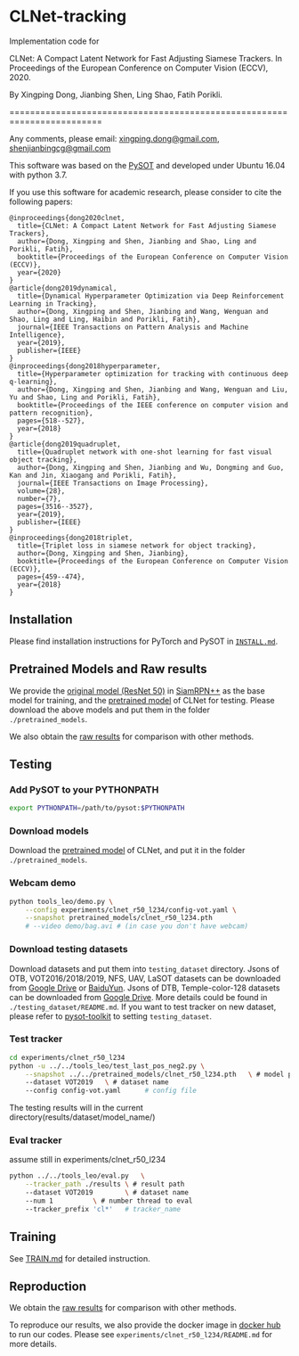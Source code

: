 # CLNet-tracking
Implementation code for

CLNet: A Compact Latent Network for Fast Adjusting Siamese Trackers. In Proceedings of the European Conference on Computer Vision (ECCV), 2020.

By Xingping Dong, Jianbing Shen, Ling Shao, Fatih Porikli.

========================================================================

Any comments, please email: xingping.dong@gmail.com, shenjianbingcg@gmail.com

This software was based on the [PySOT](https://github.com/STVIR/pysot) and developed under Ubuntu 16.04 with python 3.7.

If you use this software for academic research, please consider to cite the following papers:


```
@inproceedings{dong2020clnet,
  title={CLNet: A Compact Latent Network for Fast Adjusting Siamese Trackers},
  author={Dong, Xingping and Shen, Jianbing and Shao, Ling and Porikli, Fatih},
  booktitle={Proceedings of the European Conference on Computer Vision (ECCV)},
  year={2020}
}
@article{dong2019dynamical,
  title={Dynamical Hyperparameter Optimization via Deep Reinforcement Learning in Tracking},
  author={Dong, Xingping and Shen, Jianbing and Wang, Wenguan and Shao, Ling and Ling, Haibin and Porikli, Fatih},
  journal={IEEE Transactions on Pattern Analysis and Machine Intelligence},
  year={2019},
  publisher={IEEE}
}
@inproceedings{dong2018hyperparameter,
  title={Hyperparameter optimization for tracking with continuous deep q-learning},
  author={Dong, Xingping and Shen, Jianbing and Wang, Wenguan and Liu, Yu and Shao, Ling and Porikli, Fatih},
  booktitle={Proceedings of the IEEE conference on computer vision and pattern recognition},
  pages={518--527},
  year={2018}
}
@article{dong2019quadruplet,
  title={Quadruplet network with one-shot learning for fast visual object tracking},
  author={Dong, Xingping and Shen, Jianbing and Wu, Dongming and Guo, Kan and Jin, Xiaogang and Porikli, Fatih},
  journal={IEEE Transactions on Image Processing},
  volume={28},
  number={7},
  pages={3516--3527},
  year={2019},
  publisher={IEEE}
}
@inproceedings{dong2018triplet,
  title={Triplet loss in siamese network for object tracking},
  author={Dong, Xingping and Shen, Jianbing},
  booktitle={Proceedings of the European Conference on Computer Vision (ECCV)},
  pages={459--474},
  year={2018}
}
```
## Installation

Please find installation instructions for PyTorch and PySOT in [`INSTALL.md`](INSTALL.md).

## Pretrained Models and Raw results
We provide the [original model (ResNet 50)](https://drive.google.com/file/d/1lW_Wj__kOsLGw2H4pwn_eCZK5NywALnm/view?usp=sharing) in [SiamRPN++](https://arxiv.org/abs/1812.11703) as the base model for training, 
and the [pretrained model](https://drive.google.com/file/d/1u6O2wqnlWZiuBuwxvzNLqC-knnCJhTRO/view?usp=sharing) of CLNet for testing. 
Please download the above models and put them in the folder `./pretrained_models`.

We also obtain the [raw results](https://drive.google.com/drive/folders/1-MDTMkH6TLjGhLwuH9nqMLX9D5FdWEy4?usp=sharing) for comparison with other methods.

## Testing

### Add PySOT to your PYTHONPATH
```bash
export PYTHONPATH=/path/to/pysot:$PYTHONPATH
```
### Download models
Download the [pretrained model](https://drive.google.com/file/d/1u6O2wqnlWZiuBuwxvzNLqC-knnCJhTRO/view?usp=sharing) of CLNet, 
and put it in the folder `./pretrained_models`.

### Webcam demo
```bash
python tools_leo/demo.py \
    --config experiments/clnet_r50_l234/config-vot.yaml \
    --snapshot pretrained_models/clnet_r50_l234.pth
    # --video demo/bag.avi # (in case you don't have webcam)
```

### Download testing datasets
Download datasets and put them into `testing_dataset` directory. Jsons of OTB, VOT2016/2018/2019, NFS, UAV, LaSOT datasets can be downloaded from [Google Drive](https://drive.google.com/drive/folders/10cfXjwQQBQeu48XMf2xc_W1LucpistPI) or [BaiduYun](https://pan.baidu.com/s/1js0Qhykqqur7_lNRtle1tA#list/path=%2F). 
Jsons of DTB, Temple-color-128 datasets can be downloaded from [Google Drive](https://drive.google.com/drive/folders/15ShGVLdenuERiYAPvipSSY-gT-y3gsNN?usp=sharing). 
More details could be found in `./testing_dataset/README.md`.
If you want to test tracker on new dataset, please refer to [pysot-toolkit](https://github.com/StrangerZhang/pysot-toolkit) to setting `testing_dataset`. 

### Test tracker
```bash
cd experiments/clnet_r50_l234
python -u ../../tools_leo/test_last_pos_neg2.py	\
	--snapshot ../../pretrained_models/clnet_r50_l234.pth 	\ # model path
	--dataset VOT2019 	\ # dataset name
	--config config-vot.yaml	  # config file
```
The testing results will in the current directory(results/dataset/model_name/)

### Eval tracker
assume still in experiments/clnet_r50_l234
``` bash
python ../../tools_leo/eval.py 	 \
	--tracker_path ./results \ # result path
	--dataset VOT2019        \ # dataset name
	--num 1 		 \ # number thread to eval
	--tracker_prefix 'cl*'   # tracker_name
```

## Training
See [TRAIN.md](TRAIN.md) for detailed instruction.

## Reproduction
We obtain the [raw results](https://drive.google.com/drive/folders/1-MDTMkH6TLjGhLwuH9nqMLX9D5FdWEy4?usp=sharing) for comparison with other methods.

To reproduce our results, we also provide the docker image in [docker hub](https://hub.docker.com/) to run our codes. Please see `experiments/clnet_r50_l234/README.md` for more details.
